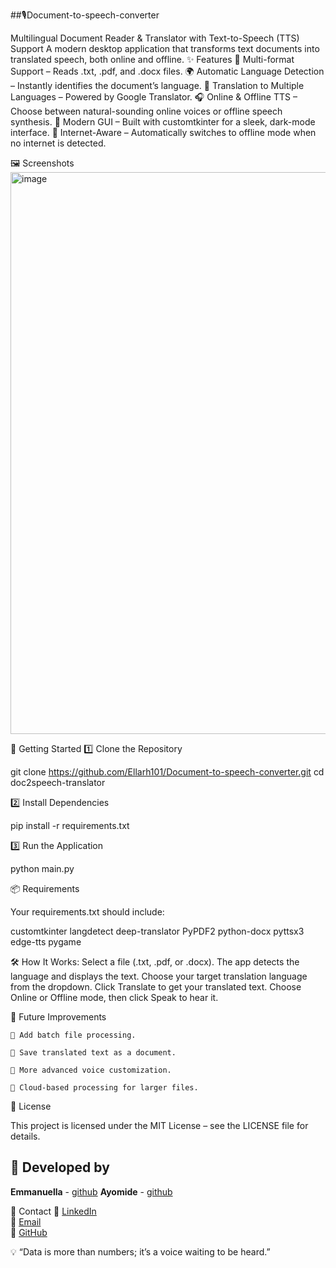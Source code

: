 ##🎙️Document-to-speech-converter

Multilingual Document Reader & Translator with Text-to-Speech (TTS) Support
A modern desktop application that transforms text documents into translated speech, both online and offline.
✨ Features
    📂 Multi-format Support – Reads .txt, .pdf, and .docx files.
    🌍 Automatic Language Detection – Instantly identifies the document’s language.
    🔄 Translation to Multiple Languages – Powered by Google Translator.
    🎧 Online & Offline TTS – Choose between natural-sounding online voices or offline speech synthesis.
    🎨 Modern GUI – Built with customtkinter for a sleek, dark-mode interface.
    📶 Internet-Aware – Automatically switches to offline mode when no internet is detected.

🖼️ Screenshots
<img width="1199" height="899" alt="image" src="https://github.com/user-attachments/assets/fcacb4b3-e5e3-4005-9532-4f5aabc99d1f" />

🚀 Getting Started
1️⃣ Clone the Repository

git clone https://github.com/Ellarh101/Document-to-speech-converter.git
cd doc2speech-translator

2️⃣ Install Dependencies

pip install -r requirements.txt

3️⃣ Run the Application

python main.py

📦 Requirements

Your requirements.txt should include:

customtkinter
langdetect
deep-translator
PyPDF2
python-docx
pyttsx3
edge-tts
pygame

🛠️ How It Works:
    Select a file (.txt, .pdf, or .docx).
    The app detects the language and displays the text.
    Choose your target translation language from the dropdown.
    Click Translate to get your translated text.
    Choose Online or Offline mode, then click Speak to hear it.

🌟 Future Improvements

    🔹 Add batch file processing.

    🔹 Save translated text as a document.

    🔹 More advanced voice customization.

    🔹 Cloud-based processing for larger files.

📜 License

This project is licensed under the MIT License – see the LICENSE file for details.

## 👥 Developed by
**Emmanuella** - [github](https://github.com/Ellarh101)
**Ayomide** - [github](https://github.com/AYOMIDE33-DEEP)

💌 Contact
    💼 [LinkedIn](https://www.linkedin.com/in/kocknet-emmanuella-86aa69356/)  
    📧 [Email](mailto:kocknetemmanuella55@gmail.com)  
    🐙 [GitHub](https://github.com/Ellarh101/)

💡 “Data is more than numbers; it’s a voice waiting to be heard.”
